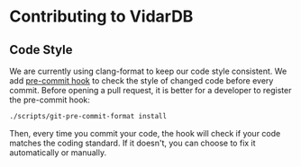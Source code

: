 # Contributing to VidarDB

## Code Style

We are currently using clang-format to keep our code style consistent.
We add [pre-commit hook](https://github.com/barisione/clang-format-hooks) to check the style of changed code before every commit. 
Before opening a pull request, it is better for a developer to register the pre-commit hook:

```bash
./scripts/git-pre-commit-format install
```

Then, every time you commit your code, the hook will check if your code matches the coding standard.
If it doesn't, you can choose to fix it automatically or manually.
